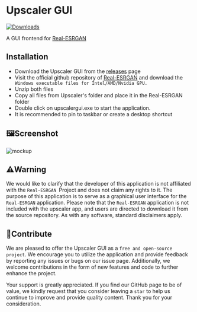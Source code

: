 # Upscaler GUI 
[![Downloads](https://img.shields.io/github/downloads/dreamcatcher45/Upscaler-GUI/total.svg)](https://github.com/dreamcatcher45/Upscaler-GUI/releases) 

A GUI frontend for  [Real-ESRGAN](https://github.com/xinntao/Real-ESRGAN)

## Installation

- Download the Upscaler GUI from the [releases](https://github.com/dreamcatcher45/Upscaler-GUI/releases) page
- Visit the official github repository of [Real-ESRGAN](https://github.com/xinntao/Real-ESRGAN) and download the ` Windows executable files for Intel/AMD/Nvidia GPU.`
- Unzip both files
- Copy all files from Upscaler's folder and place it in the Real-ESRGAN folder
- Double click on upscalergui.exe to start the application.
- It is recommended to pin to taskbar or create a desktop shortcut

## 🖼️Screenshot
![mockup](https://user-images.githubusercontent.com/105426078/235989770-91fba701-a938-4403-a3b9-64ed1741ad1c.png)



## ⚠️Warning
We would like to clarify that the developer of this application is not affiliated with the `Real-ESRGAN `Project and does not claim any rights to it. The purpose of this application is to serve as a graphical user interface for the `Real-ESRGAN` application. Please note that the `Real-ESRGAN` application is not included with the upscaler app, and users are directed to download it from the source repository. As with any software, standard disclaimers apply.
## 🎁Contribute
We are pleased to offer the Upscaler GUI as a `free and open-source project`. We encourage you to utilize the application and provide feedback by reporting any issues or bugs on our issue page. Additionally, we welcome contributions in the form of new features and code to further enhance the project.

Your support is greatly appreciated. If you find our GitHub page to be of value, we kindly request that you consider leaving a `star` to help us continue to improve and provide quality content. Thank you for your consideration.
